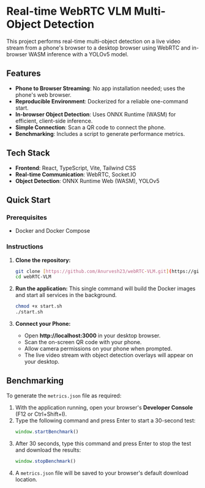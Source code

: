 # Real-time WebRTC VLM Multi-Object Detection

This project performs real-time multi-object detection on a live video stream from a phone's browser to a desktop browser using WebRTC and in-browser WASM inference with a YOLOv5 model.

## Features

-   **Phone to Browser Streaming**: No app installation needed; uses the phone's web browser.
-   **Reproducible Environment**: Dockerized for a reliable one-command start.
-   **In-browser Object Detection**: Uses ONNX Runtime (WASM) for efficient, client-side inference.
-   **Simple Connection**: Scan a QR code to connect the phone.
-   **Benchmarking**: Includes a script to generate performance metrics.

## Tech Stack

-   **Frontend**: React, TypeScript, Vite, Tailwind CSS
-   **Real-time Communication**: WebRTC, Socket.IO
-   **Object Detection**: ONNX Runtime Web (WASM), YOLOv5

## Quick Start

### Prerequisites

-   Docker and Docker Compose

### Instructions

1.  **Clone the repository:**
    ```bash
    git clone [https://github.com/Anurvesh23/webRTC-VLM.git](https://github.com/Anurvesh23/webRTC-VLM.git)
    cd webRTC-VLM
    ```

2.  **Run the application:**
    This single command will build the Docker images and start all services in the background.
    ```bash
    chmod +x start.sh
    ./start.sh
    ```

3.  **Connect your Phone:**
    -   Open **http://localhost:3000** in your desktop browser.
    -   Scan the on-screen QR code with your phone.
    -   Allow camera permissions on your phone when prompted.
    -   The live video stream with object detection overlays will appear on your desktop.

## Benchmarking

To generate the `metrics.json` file as required:

1.  With the application running, open your browser's **Developer Console** (F12 or Ctrl+Shift+I).
2.  Type the following command and press Enter to start a 30-second test:
    ```javascript
    window.startBenchmark()
    ```
3.  After 30 seconds, type this command and press Enter to stop the test and download the results:
    ```javascript
    window.stopBenchmark()
    ```
4.  A `metrics.json` file will be saved to your browser's default download location.